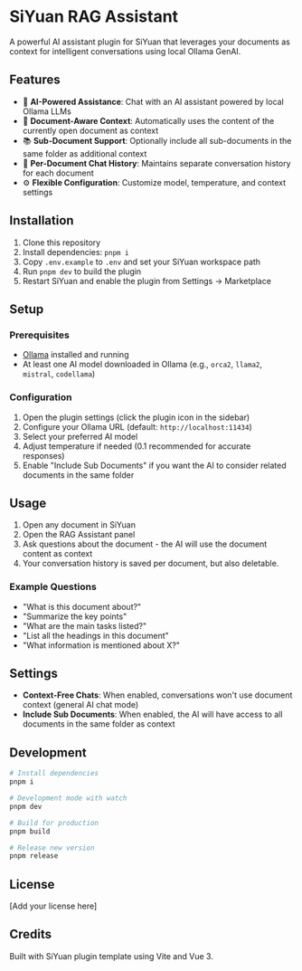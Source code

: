# SiYuan RAG Assistant

A powerful AI assistant plugin for SiYuan that leverages your documents as context for intelligent conversations using local Ollama GenAI.

## Features

- 🤖 **AI-Powered Assistance**: Chat with an AI assistant powered by local Ollama LLMs
- 📄 **Document-Aware Context**: Automatically uses the content of the currently open document as context
- 📚 **Sub-Document Support**: Optionally include all sub-documents in the same folder as additional context
- 💬 **Per-Document Chat History**: Maintains separate conversation history for each document
- ⚙️ **Flexible Configuration**: Customize model, temperature, and context settings

## Installation

1. Clone this repository
2. Install dependencies: `pnpm i`
3. Copy `.env.example` to `.env` and set your SiYuan workspace path
4. Run `pnpm dev` to build the plugin
5. Restart SiYuan and enable the plugin from Settings → Marketplace

## Setup

### Prerequisites

- [Ollama](https://ollama.ai/) installed and running
- At least one AI model downloaded in Ollama (e.g., `orca2`, `llama2`, `mistral`, `codellama`)

### Configuration

1. Open the plugin settings (click the plugin icon in the sidebar)
2. Configure your Ollama URL (default: `http://localhost:11434`)
3. Select your preferred AI model
4. Adjust temperature if needed (0.1 recommended for accurate responses)
5. Enable "Include Sub Documents" if you want the AI to consider related documents in the same folder

## Usage

1. Open any document in SiYuan
2. Open the RAG Assistant panel
3. Ask questions about the document - the AI will use the document content as context
4. Your conversation history is saved per document, but also deletable.

### Example Questions

- "What is this document about?"
- "Summarize the key points"
- "What are the main tasks listed?"
- "List all the headings in this document"
- "What information is mentioned about X?"

## Settings

- **Context-Free Chats**: When enabled, conversations won't use document context (general AI chat mode)
- **Include Sub Documents**: When enabled, the AI will have access to all documents in the same folder as context

## Development

```bash
# Install dependencies
pnpm i

# Development mode with watch
pnpm dev

# Build for production
pnpm build

# Release new version
pnpm release
```

## License

[Add your license here]

## Credits

Built with SiYuan plugin template using Vite and Vue 3.